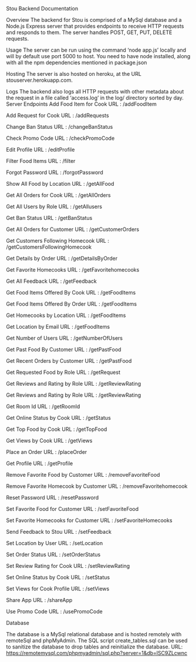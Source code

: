 Stou Backend Documentation


Overview
The backend for Stou is comprised of a MySql database and a Node.js Express server that provides endpoints to receive HTTP requests and responds to them. The server handles POST, GET, PUT, DELETE requests. 

Usage
The server can be run using the command ‘node app.js’ locally and will by default use port 5000 to host. You need to have node installed, along with all the npm dependencies mentioned in package.json

Hosting
The server is also hosted on heroku, at the URL stouserver.herokuapp.com.

Logs
The backend also logs all HTTP requests with other metadata about the request in a file called ‘access.log’ in the log/ directory sorted by day.
Server Endpoints
Add Food Item for Cook
	URL : /addFoodItem
	
Add Request for Cook
	URL : /addRequests
	
Change Ban Status
	URL : /changeBanStatus

Check Promo Code
	URL : /checkPromoCode

Edit Profile
	URL : /editProfile

Filter Food Items
	URL : /filter

Forgot Password
	URL : /forgotPassword

Show All Food by Location
URL : /getAllFood

Get All Orders for Cook
URL : /getAllOrders

Get All Users by Role
URL : /getAllusers

Get Ban Status
URL : /getBanStatus

Get All Orders for Customer
URL : /getCustomerOrders

Get Customers Following Homecook
URL : /getCustomersFollowingHomecook

Get Details by Order
URL : /getDetailsByOrder

Get Favorite Homecooks
URL : /getFavoritehomecooks

Get All Feedback
URL : /getFeedback

Get Food Items Offered By Cook
URL : /getFoodItems

Get Food Items Offered By Order
URL : /getFoodItems

Get Homecooks by Location
URL : /getFoodItems

Get Location by Email
URL : /getFoodItems

Get Number of Users
URL : /getNumberOfUsers

Get Past Food By Customer
URL : /getPastFood

Get Recent Orders by Customer
URL : /getPastFood

Get Requested Food by Role
URL : /getRequest

Get Reviews and Rating by Role
	URL : /getReviewRating

Get Reviews and Rating by Role
	URL : /getReviewRating

Get Room Id
	URL : /getRoomId

Get Online Status by Cook
	URL : /getStatus

Get Top Food by Cook
	URL : /getTopFood

Get Views by Cook
	URL : /getViews

Place an Order
	URL : /placeOrder

Get Profile
	URL : /getProfile

Remove Favorite Food by Customer
	URL : /removeFavoriteFood

Remove Favorite Homecook by Customer
	URL : /removeFavoritehomecook

Reset Password
	URL : /resetPassword

Set Favorite Food for Customer
	URL : /setFavoriteFood

Set Favorite Homecooks for Customer
	URL : /setFavoriteHomecooks

Send Feedback to Stou
	URL : /setFeedback

Set Location by User
	URL : /setLocation

Set Order Status
	URL : /setOrderStatus

Set Review Rating for Cook
	URL : /setReviewRating

Set Online Status by Cook
	URL : /setStatus

Set Views for Cook Profile
	URL : /setViews

Share App 
	URL : /shareApp

Use Promo Code
	URL : /usePromoCode

Database 

The database is a MySql relational database and is hosted remotely with remoteSql and phpMyAdmin. The SQL script create_tables.sql can be used to sanitize the database to drop tables and reinitialize the database. 
URL: https://remotemysql.com/phpmyadmin/sql.php?server=1&db=lSC9ZLcwnc


